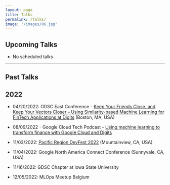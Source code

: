 ```yaml
---
layout: page
title: Talks
permalink: /talks/
image: '/images/06.jpg'
---
```


## Upcoming Talks

* No scheduled talks

***

## Past Talks

## 2022

* 04/20/2022: ODSC East Conference - [Keep Your Friends Close, and Keep Your Vectors Closer – Using Similarity-based Machine Learning for FinTech Applications at Digits](https://odsc.com/speakers/keep-your-friends-close-and-keep-your-vectors-closer-using-similarity-based-machine-learning-for-fintech-applications-at-digits/) (Boston, MA, USA)

* 08/09/2022 - Google Cloud Tech Podcast - [Using machine learning to transform finance with Google Cloud and Digits](https://www.youtube.com/watch?v=zSK3YFTgHhg)

* 11/03/2022: [Pacific Region DevFest 2022](https://gdg.community.dev/events/details/google-gdg-san-francisco-presents-pacific-region-devfest-2022/) (Mountainview, CA, USA)

* 11/04/2022: Google North America Connect Conference (Sunnyvale, CA, USA)

* 11/16/2022: GDSC Chapter at Iowa State University

* 12/05/2022: MLOps Meetup Belgium

<!-- ## 2021


## 2020


## 2019


## 2018


## 2017 -->
